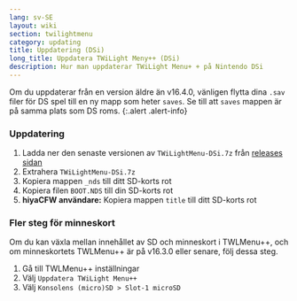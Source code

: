 ```yaml
---
lang: sv-SE
layout: wiki
section: twilightmenu
category: updating
title: Uppdatering (DSi)
long_title: Uppdatera TWiLight Meny++ (DSi)
description: Hur man uppdaterar TWiLight Menu+ + på Nintendo DSi
---
```


Om du uppdaterar från en version äldre än v16.4.0, vänligen flytta dina `.sav` filer för DS spel till en ny mapp som heter `saves`. Se till att `saves` mappen är på samma plats som DS roms.
{:.alert .alert-info}

### Uppdatering
1. Ladda ner den senaste versionen av `TWiLightMenu-DSi.7z` från [releases sidan](https://github.com/DS-Homebrew/TWiLightMenu/releases)
1. Extrahera `TWiLightMenu-DSi.7z`
1. Kopiera mappen `_nds` till ditt SD-korts rot
1. Kopiera filen `BOOT.NDS` till din SD-korts rot
1. **hiyaCFW användare:** Kopiera mappen `title` till ditt SD-korts rot

### Fler steg för minneskort

Om du kan växla mellan innehållet av SD och minneskort i TWLMenu++, och om minneskortets TWLMenu++ är på v16.3.0 eller senare, följ dessa steg.

1. Gå till TWLMenu++ inställningar
1. Välj `Uppdatera TWiLight Menu++`
1. Välj `Konsolens (micro)SD > Slot-1 microSD`
